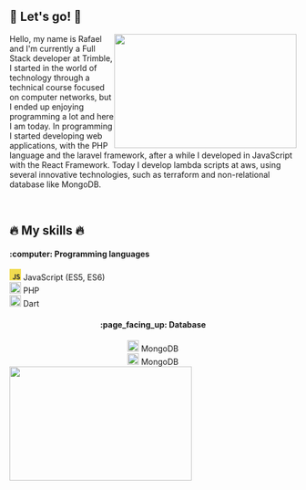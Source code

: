 ## :rocket: Let's go! :rocket:
<img src="https://media2.giphy.com/media/L3bj6t3opdeNddYCyl/giphy.gif" width="320" height="200" align="right"/>
<p align="left">Hello, my name is Rafael and I'm currently a Full Stack developer at Trimble, 
I started in the world of technology through a technical course focused on computer networks, but I ended up enjoying programming a lot and here I am today. In programming I started developing web applications, with the PHP language and the laravel framework, after a while I developed in JavaScript with the React Framework. Today I develop lambda scripts at aws, using several innovative technologies, such as terraform and non-relational database like MongoDB.</p>

</br>

## :fire: My skills :fire:
<div align="left">
<h4> :computer: Programming languages</h4>
<span> <img src="https://raw.githubusercontent.com/voodootikigod/logo.js/master/js.png" width="20" height="20">  JavaScript (ES5, ES6)</span></br>
<span> <img src="https://png.pngitem.com/pimgs/s/11-118900_php-elephant-logo-svg-hd-png-download.png" width="20" height="20">  PHP</span></br>
<span> <img src="https://encrypted-tbn0.gstatic.com/images?q=tbn:ANd9GcQ1jBmu5px7FgAwGrV5Quw1ZA7AWbrU-l3FUyqlfiPNLVDrkKcvleSx0VetIPgSbKi4CWaTpjN1Ue9NvySFIrmXHHKX4ZbqmoQVSg&usqp=CAU&ec=45732300" width="20" height="20">  Dart</span></br>
</div>
<div align="center">
<h4> :page_facing_up: Database</h4>
<span> <img src="https://media.glassdoor.com/sqll/433703/mongodb-squarelogo-1564695792753.png" width="20" height="20">  MongoDB</span></br>
<span> <img src="https://cdn.iconscout.com/icon/free/png-512/mysql-19-1174939.png" width="20" height="20">  MongoDB</span></br>
</div>



<img src="https://66.media.tumblr.com/2aaa1b7f7117e82c118488ce2e8685b5/0af6b7ea702e7603-dd/s500x750/009e492f638173042dcde8d05b0772f798050148.gif" width="320" height="200"/>
